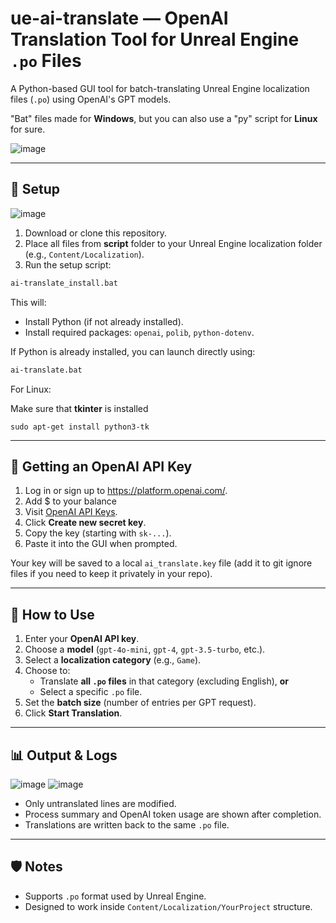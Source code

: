 # ue-ai-translate — OpenAI Translation Tool for Unreal Engine `.po` Files

A Python-based GUI tool for batch-translating Unreal Engine localization files (`.po`) using OpenAI's GPT models.

"Bat" files made for **Windows**, but you can also use a "py" script for **Linux** for sure.

![image](https://github.com/user-attachments/assets/2b2de679-55f6-48eb-9a08-40f8e835859a)


---

## 📁 Setup
![image](https://github.com/user-attachments/assets/8a63d777-1e29-4b78-8dc2-33c6cf75d358)

1. Download or clone this repository.
2. Place all files from **script** folder to your Unreal Engine localization folder (e.g., `Content/Localization`).
3. Run the setup script:

```bat
ai-translate_install.bat
```

This will:
- Install Python (if not already installed).
- Install required packages: `openai`, `polib`, `python-dotenv`.

If Python is already installed, you can launch directly using:

```bat
ai-translate.bat
```

For Linux:

Make sure that **tkinter** is installed
```install
sudo apt-get install python3-tk
```

---

## 🔑 Getting an OpenAI API Key

1. Log in or sign up to https://platform.openai.com/.
2. Add $ to your balance
3. Visit [OpenAI API Keys](https://platform.openai.com/account/api-keys).
4. Click **Create new secret key**.
5. Copy the key (starting with `sk-...`).
6. Paste it into the GUI when prompted.

Your key will be saved to a local `ai_translate.key` file (add it to git ignore files if you need to keep it privately in your repo).

---

## 🚀 How to Use

1. Enter your **OpenAI API key**.
2. Choose a **model** (`gpt-4o-mini`, `gpt-4`, `gpt-3.5-turbo`, etc.).
3. Select a **localization category** (e.g., `Game`).
4. Choose to:
   - Translate **all `.po` files** in that category (excluding English), **or**
   - Select a specific `.po` file.
5. Set the **batch size** (number of entries per GPT request).
6. Click **Start Translation**.

---

## 📊 Output & Logs

![image](https://github.com/user-attachments/assets/fed00989-f572-457c-9d39-d87bc6cbd4a8)
![image](https://github.com/user-attachments/assets/3304f916-5467-440a-9bcf-0b9ec095bfff)

- Only untranslated lines are modified.
- Process summary and OpenAI token usage are shown after completion.
- Translations are written back to the same `.po` file.

---

## 🛡️ Notes

- Supports `.po` format used by Unreal Engine.
- Designed to work inside `Content/Localization/YourProject` structure.
